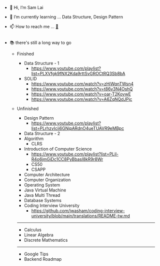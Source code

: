 - 👋 Hi, I’m Sam Lai

- 🌱 I’m currently learning ... Data Structure, Design Pattern

- 📫 How to reach me ... [:e-mail:](mailto:samuel820523@gmail.com)

##

* 📚 there's still a long way to go

   * Finished
      * Data Structure - 1
         * https://www.youtube.com/playlist?list=PLXVfgk9fNX2Kda9rttSvGROCtRQ3Sb8bA
      * SOLID
         * https://www.youtube.com/watch?v=zHiWqnTWsn4
         * https://www.youtube.com/watch?v=t86v3N4OshQ
         * https://www.youtube.com/watch?v=oar-T2KovwE
         * https://www.youtube.com/watch?v=A6ZqNQdJPjc
    
   * Unfinished
      * Design Pattern
         * https://www.youtube.com/playlist?list=PLrhzvIcii6GNjpARdnO4ueTUAVR9eMBpc
      * Data Structure - 2
      * Algorithm
         * CLRS
      * Introduction of Computer Science
         * https://www.youtube.com/playlist?list=PLil-R4o6jmGiDc1CC8PyBbasl8kR9r8Wr
         * CS50
         * CSAPP
      * Computer Architecture
      * Computer Organization
      * Operating System
      * Java Virtual Machine
      * Java Multi Thread
      * Database Systems
      * Coding Interview University
         * https://github.com/jwasham/coding-interview-university/blob/main/translations/README-tw.md
      ---
      * Calculus
      * Linear Algebra
      * Discrete Mathematics
      ---
      * Google Tips
      * Backend Roadmap

<!---
- 👀 I’m interested in ... :video_game::books::musical_note:
- 💞️ I’m looking to collaborate on ... job! :smiley:

soranolan/soranolan is a ✨ special ✨ repository because its `README.md` (this file) appears on your GitHub profile.
You can click the Preview link to take a look at your changes.
--->
